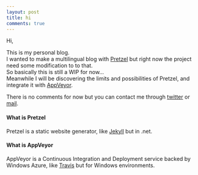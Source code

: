 ```yaml
---
layout: post
title: hi
comments: true
---
```


Hi,

This is my personal blog.  
I wanted to make a multilingual blog with [Pretzel](http://code52.org/pretzel/) but right now the project need some modification to to that.  
So basically this is still a WIP for now...  
Meanwhile I will be discovering the limits and possibilities of Pretzel, and integrate it with [AppVeyor](http://www.appveyor.com).

There is no comments for now but you can contact me through [twitter](https://twitter.com/laedit) or [mail](mailto:contact@laedit.net).

#### What is Pretzel
Pretzel is a static website generator, like [Jekyll](http://jekyllrb.com) but in .net.


#### What is AppVeyor
AppVeyor is a Continuous Integration and Deployment service backed by Windows Azure, like [Travis](https://travis-ci.org/) but for Windows environments.
